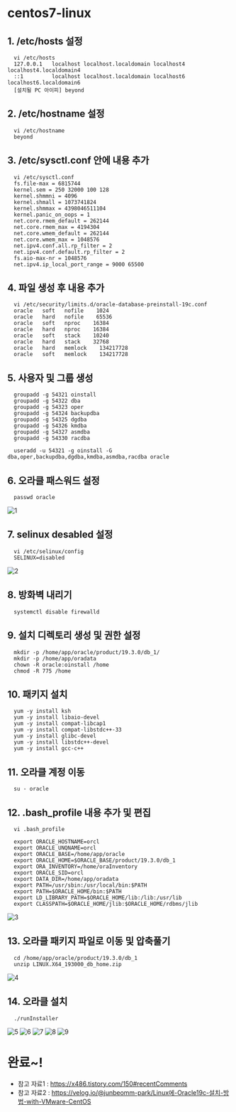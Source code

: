 # centos7-linux


## 1. /etc/hosts 설정
```
  vi /etc/hosts
  127.0.0.1   localhost localhost.localdomain localhost4 localhost4.localdomain4
  ::1         localhost localhost.localdomain localhost6 localhost6.localdomain6
  [설치될 PC 아이피] beyond
```

## 2. /etc/hostname 설정
```
  vi /etc/hostname
  beyond
```

## 3. /etc/sysctl.conf 안에 내용 추가
```
  vi /etc/sysctl.conf
  fs.file-max = 6815744
  kernel.sem = 250 32000 100 128
  kernel.shmmni = 4096
  kernel.shmall = 1073741824
  kernel.shmmax = 4398046511104
  kernel.panic_on_oops = 1
  net.core.rmem_default = 262144
  net.core.rmem_max = 4194304
  net.core.wmem_default = 262144
  net.core.wmem_max = 1048576
  net.ipv4.conf.all.rp_filter = 2
  net.ipv4.conf.default.rp_filter = 2
  fs.aio-max-nr = 1048576
  net.ipv4.ip_local_port_range = 9000 65500
```

## 4. 파일 생성 후 내용 추가
```
  vi /etc/security/limits.d/oracle-database-preinstall-19c.conf
  oracle   soft   nofile    1024
  oracle   hard   nofile    65536
  oracle   soft   nproc    16384
  oracle   hard   nproc    16384
  oracle   soft   stack    10240
  oracle   hard   stack    32768
  oracle   hard   memlock    134217728
  oracle   soft   memlock    134217728
```

## 5. 사용자 및 그룹 생성
```
  groupadd -g 54321 oinstall
  groupadd -g 54322 dba
  groupadd -g 54323 oper
  groupadd -g 54324 backupdba
  groupadd -g 54325 dgdba
  groupadd -g 54326 kmdba
  groupadd -g 54327 asmdba
  groupadd -g 54330 racdba

  useradd -u 54321 -g oinstall -G dba,oper,backupdba,dgdba,kmdba,asmdba,racdba oracle
```

## 6. 오라클 패스워드 설정
```
  passwd oracle
```
![1](https://github.com/jinho-22/centos-oracle/assets/129517591/5837af28-4a7e-46f4-ab77-4f3a2181776a)


## 7. selinux desabled 설정
```
  vi /etc/selinux/config
  SELINUX=disabled
```
![2](https://github.com/jinho-22/centos-oracle/assets/129517591/3390cd0a-57f1-4d5d-b52c-556b5e60ab68)


## 8. 방화벽 내리기
```
  systemctl disable firewalld
```

## 9. 설치 디렉토리 생성 및 권한 설정
```
  mkdir -p /home/app/oracle/product/19.3.0/db_1/
  mkdir -p /home/app/oradata
  chown -R oracle:oinstall /home
  chmod -R 775 /home
```

## 10. 패키지 설치
```
  yum -y install ksh
  yum -y install libaio-devel
  yum -y install compat-libcap1
  yum -y install compat-libstdc++-33
  yum -y install glibc-devel
  yum -y install libstdc++-devel
  yum -y install gcc-c++
```

## 11. 오라클 계정 이동
```
  su - oracle
```

## 12. .bash_profile 내용 추가 및 편집
```
  vi .bash_profile

  export ORACLE_HOSTNAME=orcl
  export ORACLE_UNQNAME=orcl
  export ORACLE_BASE=/home/app/oracle
  export ORACLE_HOME=$ORACLE_BASE/product/19.3.0/db_1
  export ORA_INVENTORY=/home/oraInventory
  export ORACLE_SID=orcl
  export DATA_DIR=/home/app/oradata
  export PATH=/usr/sbin:/usr/local/bin:$PATH
  export PATH=$ORACLE_HOME/bin:$PATH
  export LD_LIBRARY_PATH=$ORACLE_HOME/lib:/lib:/usr/lib
  export CLASSPATH=$ORACLE_HOME/jlib:$ORACLE_HOME/rdbms/jlib
```
![3](https://github.com/jinho-22/centos-oracle/assets/129517591/371b386e-df9a-4f34-822a-689f1c38b469)


## 13. 오라클 패키지 파일로 이동 및 압축풀기
```
  cd /home/app/oracle/product/19.3.0/db_1
  unzip LINUX.X64_193000_db_home.zip
```
![4](https://github.com/jinho-22/centos-oracle/assets/129517591/61ad7f06-ffc7-4e61-adfa-d7b6baa45070)


## 14. 오라클 설치
```
  ./runInstaller
```
![5](https://github.com/jinho-22/centos-oracle/assets/129517591/44330832-aece-418c-9c03-f4fc61bfec49)
![6](https://github.com/jinho-22/centos-oracle/assets/129517591/ba4598dc-3490-4b1e-89c9-d18cbdaaeeb5)
![7](https://github.com/jinho-22/centos-oracle/assets/129517591/25a90661-04c6-459b-bbf1-5ee94c40a9d3)
![8](https://github.com/jinho-22/centos-oracle/assets/129517591/2972ba2c-b33e-4e70-af0b-33c0f8d07b69)
![9](https://github.com/jinho-22/centos-oracle/assets/129517591/a28a24be-295b-4cb0-a823-3959e0cc9043)


# 완료~!
* 참고 자료1 : <https://x486.tistory.com/150#recentComments><br>
* 참고 자료2 : <https://velog.io/@junbeomm-park/Linux에-Oracle19c-설치-방법-with-VMware-CentOS>
